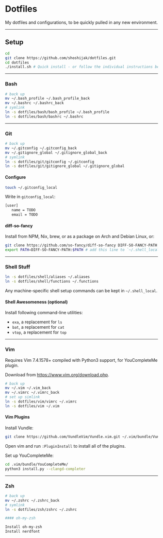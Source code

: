 # Dotfiles

My dotfiles and configurations, to be quickly pulled in any new environment.

_________________
## Setup

```bash
cd
git clone https://github.com/shoshijak/dotfiles.git
cd dotfiles
./install.sh # Quick install - or follow the individual instructions below
```

_________________
### Bash

```bash
# back up
mv ~/.bash_profile ~/.bash_profile_back
mv ~/.bashrc ~/.bashrc_back
# symlink
ln -s dotfiles/bash/bash_profile ~/.bash_profile
ln -s dotfiles/bash/bashrc ~/.bashrc
```
_________________
### Git

```bash
# back up
mv ~/.gitconfig ~/.gitconfig_back
mv ~/.gitignore_global ~/.gitignore_global_back
# symlink
ln -s dotfiles/git/gitconfig ~/.gitconfig
ln -s dotfiles/git/gitignore_global ~/.gitignore_global
```

#### Configure

```bash
touch ~/.gitconfig_local
```

Write in `gitconfig_local`:
```bash
[user]
   name = TODO
   email = TODO
```

#### diff-so-fancy

Install from NPM, Nix, brew, or as a package on Arch and Debian Linux, or:

```bash
git clone https://github.com/so-fancy/diff-so-fancy DIFF-SO-FANCY-PATH
export PATH=DIFF-SO-FANCY-PATH:$PATH # add this line to `~/.shell_local`
```

_________________
### Shell Stuff

```bash
ln -s dotfiles/shell/aliases ~/.aliases
ln -s dotfiles/shell/functions ~/.functions
```

Any machine-specific shell setup commands can be kept in `~/.shell_local`.

#### Shell Awesomeness (optional)

Install following command-line utilities:

- `exa`, a replacement for `ls`
- `bat`, a replacement for `cat`
- `vtop`, a replacement for `top`

_________________
### Vim

Requires Vim 7.4.1578+ compiled with Python3 support, for YouCompleteMe plugin.

Download from https://www.vim.org/download.php.

```bash
# back up
mv ~/.vim ~/.vim_back
mv ~/.vimrc ~/.vimrc_back
# set up simlink
ln -s dotfiles/vim/vimrc ~/.vimrc
ln -s dotfiles/vim ~/.vim
```

#### Vim Plugins

Install Vundle:
```bash
git clone https://github.com/VundleVim/Vundle.vim.git ~/.vim/bundle/Vundle.vim
```

Open vim and run `:PluginInstall` to install all of the plugins.

Set up YouCompleteMe:

```bash
cd .vim/bundle/YouCompleteMe/
python3 install.py --clangd-completer
```

_________________
### Zsh

```bash
# back up
mv ~/.zshrc ~/.zshrc_back
# symlink
ln -s dotfiles/zsh/zshrc ~/.zshrc

#### oh-my-zsh

Install oh-my-zsh
Install nerdfont

